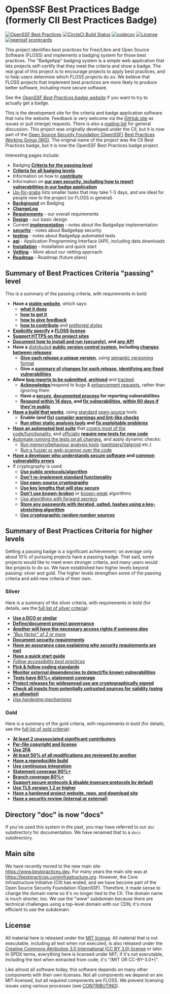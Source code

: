 # OpenSSF Best Practices Badge (formerly CII Best Practices Badge)

<!-- SPDX-License-Identifier: (MIT OR CC-BY-3.0+) -->

[![OpenSSF Best Practices](https://bestpractices.coreinfrastructure.org/projects/1/badge)](https://bestpractices.coreinfrastructure.org/projects/1)
[![CircleCI Build Status](https://circleci.com/gh/coreinfrastructure/best-practices-badge.svg?&style=shield)](https://app.circleci.com/pipelines/github/coreinfrastructure/best-practices-badge)
[![codecov](https://codecov.io/gh/coreinfrastructure/best-practices-badge/branch/master/graph/badge.svg)](https://codecov.io/gh/coreinfrastructure/best-practices-badge)
[![License](https://img.shields.io/:license-mit-blue.svg)](https://badges.mit-license.org)
[![openssf scorecards](https://api.securityscorecards.dev/projects/github.com/coreinfrastructure/best-practices-badge/badge)](https://api.securityscorecards.dev/projects/github.com/coreinfrastructure/best-practices-badge)

This project identifies best practices for
Free/Libre and Open Source Software (FLOSS)
and implements a badging system for those best practices.
The "BadgeApp" badging system is a simple web application
that lets projects self-certify that they meet the criteria
and show a badge.
The real goal of this project is to encourage projects to
apply best practices, and to help users determine which FLOSS projects do so.
We believe that FLOSS projects that implement best practices are more likely
to produce better software, including more secure software.

See the
*[OpenSSF Best Practices badge website](https://bestpractices.coreinfrastructure.org/)* if you want to try to actually get a badge.

This is the development site for the criteria and badge application
software that runs the website.
Feedback is very welcome via the
[GitHub site](https://github.com/coreinfrastructure/best-practices-badge)
as issues or pull (merge) requests.
There is also a
[mailing list](https://lists.coreinfrastructure.org/mailman/listinfo/cii-badges)
for general discussion.
This project was originally developed under the CII, but it
is now part of the
[Open Source Security Foundation (OpenSSF)](https://openssf.org/)
[Best Practices Working Group (WG)](https://github.com/ossf/wg-best-practices-os-developers).
The original name of the project was the CII Best Practices badge, but
it is now the OpenSSF Best Practices badge project.

Interesting pages include:

* Badging **[Criteria for the passing level](https://bestpractices.coreinfrastructure.org/criteria/0)**
* **[Criteria for all badging levels](https://bestpractices.coreinfrastructure.org/criteria)**
* Information on how to **[contribute](./CONTRIBUTING.md)**
* Information on **[our own security, including how to report vulnerabilities in our badge application](./SECURITY.md)**
* [Up-for-grabs](https://github.com/coreinfrastructure/best-practices-badge/labels/up-for-grabs)
  lists smaller tasks that may take 1-3 days, and are ideal for people
  new to the project (or FLOSS in general)
* **[Background](./docs/background.md)** on Badging
* **[ChangeLog](./CHANGELOG.md)**
* **[Requirements](./docs/requirements.md)** - our overall requirements
* **[Design](./docs/design.md)** - our basic design
* Current **[implementation](./docs/implementation.md)**  - notes about the
  BadgeApp implementation
* **[security](./docs/security.md)**  - notes about BadgeApp security
* **[testing](./docs/testing.md)**  - notes about BadgeApp automated tests
* **[api](./docs/api.md)** - Application Programming Interface (API), including data downloads
* **[Installation](./docs/INSTALL.md)**  - Installation and quick start
* **[Vetting](./docs/vetting.md)**  - More about our vetting approach
* **[Roadmap](./docs/roadmap.md)**  - Roadmap (future plans)

## Summary of Best Practices Criteria "passing" level

This is a summary of the passing criteria, with requirements in bold:

* **Have a [stable website](docs/criteria.md#homepage_url)**, which says:
  - **[what it does](docs/criteria.md#description_good)**
  - **[how to get it](docs/criteria.md#interact)**
  - **[how to give feedback](docs/criteria.md#interact)**
  - **[how to contribute](docs/criteria.md#contribution)** and
    [preferred styles](docs/criteria.md#contribution_requirements)
* **[Explicitly specify](docs/criteria.md#license_location) a
  [FLOSS](docs/criteria.md#floss_license) [license](docs/criteria.md#floss_license_osi)**
* **[Support HTTPS on the project sites](docs/criteria.md#sites_https)**
* **[Document how to install and run (securely)](docs/criteria.md#documentation_basics),
  and [any API](docs/criteria.md#documentation_interface)**
* **Have a** [distributed](docs/criteria.md#repo_distributed)
  **[public version control system](docs/criteria.md#repo_public),
 including [changes between releases](docs/criteria.md#repo_interim)**:
  - **[Give each release a unique version](docs/criteria.md#version_unique)**, using
    [semantic versioning format](docs/criteria.md#version_semver)
  - **Give a [summary of changes for each release](docs/criteria.md#release_notes),
    [identifying any fixed vulnerabilities](docs/criteria.md#release_notes_vulns)**
* **Allow [bug reports to be submitted](docs/criteria.md#report_process),
  [archived](docs/criteria.md#report_archive)** and
  [tracked](docs/criteria.md#report_tracker):
  - **[Acknowledge](docs/criteria.md#report_responses)**/respond to bugs &
    [enhancement requests](docs/criteria.md#enhancement_responses), rather than
    ignoring them
  - **Have a [secure](docs/criteria.md#vulnerability_report_private),
    [documented process](docs/criteria.md#vulnerability_report_process) for
    reporting vulnerabilities**
  - **[Respond within 14 days](docs/criteria.md#vulnerability_report_response),
    and [fix vulnerabilities](docs/criteria.md#vulnerabilities_critical_fixed),
    [within 60 days if they're public](docs/criteria.md#vulnerabilities_fixed_60_days)**
* **[Have a build that works](docs/criteria.md#build)**, using
  [standard](docs/criteria.md#build_common_tools)
  [open-source](docs/criteria.md#build_floss_tools) tools
  - **Enable (and [fix](docs/criteria.md#warnings_fixed))
    [compiler warnings and lint-like checks](docs/criteria.md#warnings)**
  - **[Run other static analysis tools](docs/criteria.md#static_analysis) and
    [fix exploitable problems](docs/criteria.md#static_analysis_fixed)**
* **[Have an automated test suite](docs/criteria.md#test)** that
  [covers most of the code/functionality](docs/criteria.md#test_most), and
  [officially](docs/criteria.md#tests_documented_added)
  **[require new tests for new code](docs/criteria.md#test_policy)**
* [Automate running the tests on all changes](docs/criteria.md#test_continuous_integration),
  and apply dynamic checks:
  - [Run memory/behaviour analysis tools](docs/criteria.md#dynamic_analysis)
    ([sanitizers/Valgrind](docs/criteria.md#dynamic_analysis_unsafe) etc.)
  - [Run a fuzzer or web-scanner over the code](docs/criteria.md#dynamic_analysis)
* **[Have a developer who understands secure software](docs/criteria.md#know_secure_design)
  and [common vulnerability errors](docs/criteria.md#know_common_errors)**
* If cryptography is used:
  - **[Use public protocols/algorithm](docs/criteria.md#crypto_published)**
  - **[Don't re-implement standard functionality](docs/criteria.md#crypto_call)**
  - **[Use open-source cryptography](docs/criteria.md#crypto_floss)**
  - **[Use key lengths that will stay secure](docs/criteria.md#crypto_keylength)**
  - **[Don't use known-broken](docs/criteria.md#crypto_working)** or
    [known-weak](docs/criteria.md#crypto_weaknesses) algorithms
  - [Use algorithms with forward secrecy](docs/criteria.md#crypto_pfs)
  - **[Store any passwords with iterated, salted, hashes using a key-stretching algorithm](docs/criteria.md#crypto_password_storage)**
  - **[Use cryptographic random number sources](docs/criteria.md#crypto_random)**

## Summary of Best Practices Criteria for higher levels

Getting a passing badge is a significant achievement;
on average only about 10% of pursuing projects have a passing badge.
That said, some projects would like to meet even stronger criteria,
and many users would like projects to do so.
We have established two higher levels beyond passing: silver and gold.
The higher levels strengthen some of the passing criteria and add new
criteria of their own.

### Silver

Here is a summary of the silver criteria, with requirements in bold
(for details, see the [full list of silver criteria](docs/other.md)):

* **[Use a DCO or similar](docs/other.md#dco)**
* **[Define/document project governance](docs/other.md#governance)**
* **[Another will have the necessary access rights if someone dies](docs/other.md#access_continuity)**
* *["Bus factor" of 2 or more](docs/other.md#bus_factor)*
* **[Document security requirements](docs/other.md#security_requirements)**
* **[Have an assurance case explaining why security requirements are met](docs/other.md#assurance_case)**
* **[Have a quick start guide](docs/other.md#documentation_quick_start)**
* *[Follow accessibility best practices](docs/other.md#accessibility_best_practices)*
* **[Pick & follow coding standards](docs/other.md#coding_standards)**
* **[Monitor external dependencies to detect/fix known vulnerabilities](docs/other.md#dependency_monitoring)**
* **[Tests have 80%+ statement coverage](docs/other.md#test_statement_coverage80)**
* **[Project releases for widespread use are cryptographically signed](docs/other.md#signed_releases)**
* **[Check all inputs from potentially untrusted sources for validity (using an allowlist)](docs/other.md#input_validation)**
* *[Use hardening mechanisms](docs/other.md#hardening)*

### Gold

Here is a summary of the gold criteria, with requirements in bold
(for details, see the [full list of gold criteria](docs/other.md)):

* **[At least 2 unassociated significant contributors](docs/other.md#contributors_unassociated)**
* **[Per-file copyright and license](docs/other.md#copyright_per_file)**
* **[Use 2FA](docs/other.md#require_2FA)**
* **[At least 50% of all modifications are reviewed by another](docs/other.md#two_person_review)**
* **[Have a reproducible build](docs/other.md#reproducible_build)**
* **[Use continuous integration](docs/other.md#test_continuous_integration)**
* **[Statement coverage 90%+](docs/other.md#test_statement_coverage90)**
* **[Branch coverage 80%+](docs/other.md#test_branch_coverage80)**
* **[Support secure protocols & disable insecure protocols by default](docs/other.md#crypto_used_network)**
* **[Use TLS version 1.2 or higher](docs/other.md#crypto_tls12)**
* **[Have a hardened project website, repo, and download site](docs/other.md#hardened_site)**
* **[Have a security review (internal or external)](docs/other.md#security_review)**

## Directory "doc" is now "docs"

If you've used this system in the past, you may have referred to our `doc`
subdirectory for documentation. We have renamed that to a `docs` subdirectory.

## Main site

We have recently moved to the new main site
<https://www.bestpractices.dev>.
For many years the main site was at
<https://bestpractices.coreinfrastructure.org>.
However, the Core Infrastructure Initiative (CII) has ended, and we have
become part of the Open Source Security Foundation (OpenSSF).
Therefore, it made sense to change the domain name so it's no longer tied
to the CII. The domain name is much shorter, too.
We use the "www" subdomain because there are technical challenges using
a top-level domain with our CDN; it's more efficient to use the subdomain.

## License

All material here is released under the [MIT license](./LICENSE).
All material that is not executable, including all text when not executed,
is also released under the
[Creative Commons Attribution 3.0 International (CC BY 3.0) license](https://creativecommons.org/licenses/by/3.0/) or later.
In SPDX terms, everything here is licensed under MIT;
if it's not executable, including the text when extracted from code, it's
"(MIT OR CC-BY-3.0+)".

Like almost all software today, this software depends on many
other components with their own licenses.
Not all components we depend on are MIT-licensed, but all
*required* components are FLOSS. We prevent licensing issues
using various processes (see [CONTRIBUTING](./CONTRIBUTING.md)).
